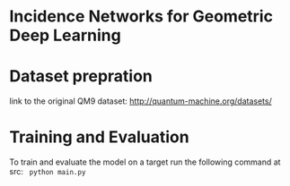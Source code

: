 # Incidence Networks for Geometric Deep Learning


# Dataset prepration

link to the original QM9 dataset: http://quantum-machine.org/datasets/


# Training and Evaluation

 To train and evaluate the model on a target run the following command at src:
 ``` python main.py```
